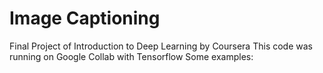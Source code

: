 # Image Captioning
Final Project of Introduction to Deep Learning by Coursera
This code was running on Google Collab with Tensorflow
Some examples:
